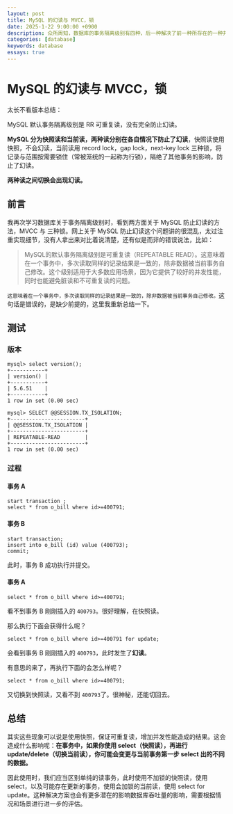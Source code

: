 ```yaml
---
layout: post
title: MySQL 的幻读与 MVCC，锁
date: 2025-1-22 9:00:00 +0900
description: 众所周知，数据库的事务隔离级别有四种，后一种解决了前一种所存在的一种并发性问题。MySQL 默认隔离级别为 RR，可重复读，而它额外做了一些操作来防止幻读，但又没完全防止，不然它就是串行化了。那么它是怎么做的呢？
categories: [database]
keywords: database
essays: true 
---
```


# MySQL 的幻读与 MVCC，锁

太长不看版本总结：

MySQL 默认事务隔离级别是 RR 可重复读，没有完全防止幻读。

**MySQL 分为快照读和当前读，两种读分别在各自情况下防止了幻读**，快照读使用快照，不会幻读，当前读用 record lock，gap lock，next-key lock 三种锁，将记录与范围按需要锁住（常被笼统的一起称为行锁），隔绝了其他事务的影响，防止了幻读。

**两种读之间切换会出现幻读。**

## 前言

我再次学习数据库关于事务隔离级别时，看到两方面关于 MySQL 防止幻读的方法，MVCC 与 三种锁。网上关于 MySQL 防止幻读这个问题讲的很混乱，太过注重实现细节，没有人拿出来对比着说清楚，还有似是而非的错误说法，比如：

> MySQL的默认事务隔离级别是可重复读（REPEATABLE READ）。这意味着在一个事务中，多次读取同样的记录结果是一致的，除非数据被当前事务自己修改。这个级别适用于大多数应用场景，因为它提供了较好的并发性能，同时也能避免脏读和不可重复读的问题。

`这意味着在一个事务中，多次读取同样的记录结果是一致的，除非数据被当前事务自己修改。`这句话是错误的，是缺少前提的，这里我重新总结一下。

## 测试

### 版本

```
mysql> select version();
+-----------+
| version() |
+-----------+
| 5.6.51    |
+-----------+
1 row in set (0.00 sec)
```

```
mysql> SELECT @@SESSION.TX_ISOLATION;
+------------------------+
| @@SESSION.TX_ISOLATION |
+------------------------+
| REPEATABLE-READ        |
+------------------------+
1 row in set (0.00 sec)
```

### 过程

#### 事务 A

```
start transaction ;
select * from o_bill where id>=400791;
```

#### 事务 B

```
start transaction;
insert into o_bill (id) value (400793);
commit;
```

此时，事务 B 成功执行并提交。

#### 事务 A

```
select * from o_bill where id>=400791;
```

看不到事务 B 刚刚插入的 `400793`。很好理解，在快照读。

那么执行下面会获得什么呢？

```
select * from o_bill where id>=400791 for update;
```

会看到事务 B 刚刚插入的  `400793`，此时发生了**幻读**。

有意思的来了，再执行下面的会怎么样呢？

```
select * from o_bill where id>=400791;
```

又切换到快照读，又看不到 `400793`了。很神秘，还能切回去。

## 总结

其实这些现象可以说是使用快照，保证可重复读，增加并发性能造成的结果。这会造成什么影响呢：**在事务中，如果你使用 select（快照读），再进行 update/delete（切换当前读），你可能会变更与当前事务第一步 select 出的不同的数据。**

因此使用时，我们应当区别单纯的读事务，此时使用不加锁的快照读，使用 select，以及可能存在更新的事务，使用会加锁的当前读，使用 select for update。这种解决方案也会有更多潜在的影响数据库吞吐量的影响，需要根据情况和场景进行进一步的评估。

